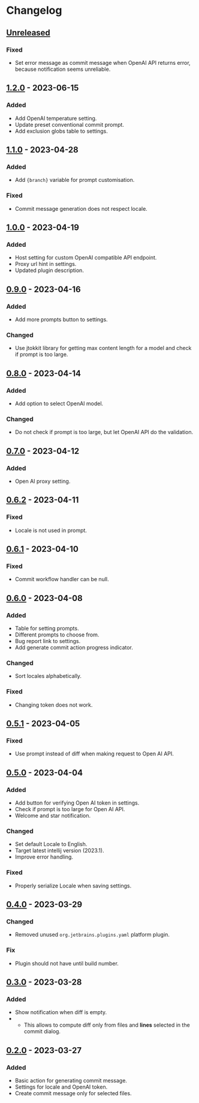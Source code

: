 # Changelog

## [Unreleased]
### Fixed
- Set error message as commit message when OpenAI API returns error, because notification seems unreliable.

## [1.2.0] - 2023-06-15

### Added
- Add OpenAI temperature setting.
- Update preset conventional commit prompt.
- Add exclusion globs table to settings.

## [1.1.0] - 2023-04-28

### Added
- Add `{branch}` variable for prompt customisation.

### Fixed
- Commit message generation does not respect locale.

## [1.0.0] - 2023-04-19

### Added
- Host setting for custom OpenAI compatible API endpoint.
- Proxy url hint in settings.
- Updated plugin description.

## [0.9.0] - 2023-04-16

### Added
- Add more prompts button to settings.

### Changed
- Use jtokkit library for getting max content length for a model and check if prompt is too large.

## [0.8.0] - 2023-04-14

### Added
- Add option to select OpenAI model.

### Changed
- Do not check if prompt is too large, but let OpenAI API do the validation.

## [0.7.0] - 2023-04-12

### Added
- Open AI proxy setting.

## [0.6.2] - 2023-04-11

### Fixed
- Locale is not used in prompt.

## [0.6.1] - 2023-04-10

### Fixed
- Commit workflow handler can be null.

## [0.6.0] - 2023-04-08

### Added
- Table for setting prompts.
- Different prompts to choose from.
- Bug report link to settings.
- Add generate commit action progress indicator.

### Changed
- Sort locales alphabetically.

### Fixed
- Changing token does not work.

## [0.5.1] - 2023-04-05

### Fixed
- Use prompt instead of diff when making request to Open AI API.

## [0.5.0] - 2023-04-04

### Added
- Add button for verifying Open AI token in settings.
- Check if prompt is too large for Open AI API.
- Welcome and star notification.

### Changed
- Set default Locale to English.
- Target latest intellij version (2023.1).
- Improve error handling.

### Fixed
- Properly serialize Locale when saving settings.

## [0.4.0] - 2023-03-29

### Changed
- Removed unused `org.jetbrains.plugins.yaml` platform plugin.

### Fix
- Plugin should not have until build number.

## [0.3.0] - 2023-03-28

### Added
- Show notification when diff is empty.
- - This allows to compute diff only from files and **lines** selected in the commit dialog.

## [0.2.0] - 2023-03-27

### Added
- Basic action for generating commit message.
- Settings for locale and OpenAI token.
- Create commit message only for selected files.

[Unreleased]: https://github.com/Blarc/ai-commits-intellij-plugin/compare/v1.2.0...HEAD
[1.2.0]: https://github.com/Blarc/ai-commits-intellij-plugin/compare/v1.1.0...v1.2.0
[1.1.0]: https://github.com/Blarc/ai-commits-intellij-plugin/compare/v1.0.0...v1.1.0
[1.0.0]: https://github.com/Blarc/ai-commits-intellij-plugin/compare/v0.9.0...v1.0.0
[0.9.0]: https://github.com/Blarc/ai-commits-intellij-plugin/compare/v0.8.0...v0.9.0
[0.8.0]: https://github.com/Blarc/ai-commits-intellij-plugin/compare/v0.7.0...v0.8.0
[0.7.0]: https://github.com/Blarc/ai-commits-intellij-plugin/compare/v0.6.2...v0.7.0
[0.6.2]: https://github.com/Blarc/ai-commits-intellij-plugin/compare/v0.6.1...v0.6.2
[0.6.1]: https://github.com/Blarc/ai-commits-intellij-plugin/compare/v0.6.0...v0.6.1
[0.6.0]: https://github.com/Blarc/ai-commits-intellij-plugin/compare/v0.5.1...v0.6.0
[0.5.1]: https://github.com/Blarc/ai-commits-intellij-plugin/compare/v0.5.0...v0.5.1
[0.5.0]: https://github.com/Blarc/ai-commits-intellij-plugin/compare/v0.4.0...v0.5.0
[0.4.0]: https://github.com/Blarc/ai-commits-intellij-plugin/compare/v0.3.0...v0.4.0
[0.3.0]: https://github.com/Blarc/ai-commits-intellij-plugin/compare/v0.2.0...v0.3.0
[0.2.0]: https://github.com/Blarc/ai-commits-intellij-plugin/commits/v0.2.0
